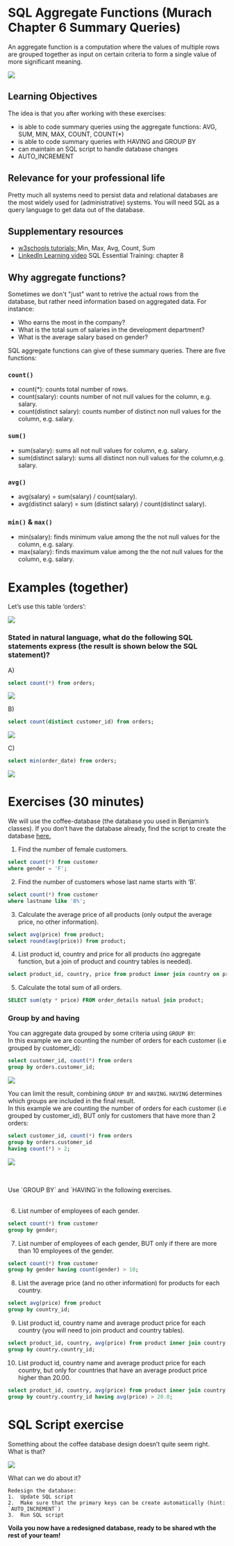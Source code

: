# SQL Aggregate Functions (Murach Chapter 6 Summary Queries)

An aggregate function is a computation where the values of multiple rows are grouped together as input on certain criteria to form a single value of more significant meaning.

![](img/aggregate_functions.png)

## Learning Objectives
The idea is that you after working with these exercises:

- is able to code summary queries using the aggregate functions: AVG, SUM, MIN, MAX, COUNT, COUNT(*)
- is able to code summary queries with HAVING and GROUP BY
- can maintain an SQL script to handle database changes
- AUTO_INCREMENT


## Relevance for your professional life
Pretty much all systems need to persist data and relational databases are the most widely used for (administrative) systems. You will need SQL as a query language to get data out of the database.

##  Supplementary resources
  - [w3schools tutorials: ](https://www.w3schools.com/sql/default.asp) Min, Max, Avg, Count, Sum
- [LinkedIn Learning video](https://www.linkedin.com/learning/sql-essential-training-3/what-are-aggregates?u=36836804) SQL Essential Training: chapter 8


## Why aggregate functions?
Sometimes we don't "just" want to retrive the actual rows from the database, but rather need information based on aggregated data. For instance:
* Who earns the most in the company?
* What is the total sum of salaries in the development department?
* What is the average salary based on gender?

SQL aggregate functions can give of these summary queries. There are five functions: 

### `count()`

* count(*): counts total number of rows.
* count(salary): counts number of not null values for the column, e.g. salary.
* count(distinct salary):  counts number of distinct non null values for the column, e.g. salary.

### `sum()`

* sum(salary):  sums all not null values for column, e.g. salary.
* sum(distinct salary): sums all distinct non null values for the column,e.g. salary.

### `avg()`

* avg(salary) = sum(salary) / count(salary).
* avg(distinct salary) = sum (distinct salary) / count(distinct salary).

 
### `min()` & `max()`

* min(salary): finds minimum value among the the not null values for the column, e.g. salary.
* max(salary): finds maximum value among the the not null values for the column, e.g. salary.

# Examples (together) 

Let’s use this table ‘orders’:

![](img/orders_table.png)

### Stated in natural language, what do the following SQL statements express (the result is shown below the SQL statement)?

A)
```sql
select count(*) from orders;
```
![](img/example_A.png)

B)
```sql
select count(distinct customer_id) from orders;
```
![](img/example_B.png)

C)
```sql
select min(order_date) from orders;
```
![](img/example_C.png)


# Exercises (30 minutes)

We will use the coffee-database (the database you used in Benjamin’s classes). If you don’t have the database already, find the script to create the database [here.](https://github.com/behu-kea/dat20-classes/blob/master/week-11/assets/coffee-database.sql)


1.	Find the number of female customers.
```sql
select count(*) from customer
where gender = 'F';
```

2.	Find the number of customers whose last name starts with ‘B’.
```sql
select count(*) from customer
where lastname like 'B%';
```
3.	Calculate the average price of all products (only output the average price, no other information).
```sql
select avg(price) from product;
select round(avg(price)) from product;
```

4.	List product id, country and price for all products (no aggregate function, but a join of product and country tables is needed).

```sql
select product_id, country, price from product inner join country on product.country_id = country.country_id;
```

5. Calculate the total sum of all orders.

```sql
SELECT sum(qty * price) FROM order_details natual join product;
```


### Group by and having

You can aggregate data grouped by some criteria using `GROUP BY`: <br>
In this example we are counting the number of orders for each customer (i.e grouped by customer_id):

```sql
select customer_id, count(*) from orders
group by orders.customer_id;
```
![](img/example_C.png)


You can limit the result, combining `GROUP BY` and `HAVING`. `HAVING` determines which groups are included in the final result. <br>
In this example we are counting the number of orders for each customer (i.e grouped by customer_id), BUT only for customers that have more than 2 orders:

```sql
select customer_id, count(*) from orders
group by orders.customer_id
having count(*) > 2;
```
![](img/example_E.png)


<br>
<br>
Use `GROUP BY` and `HAVING`in the following exercises.
 <br>
<br>


6. List number of employees of each gender.
```sql
select count(*) from customer
group by gender;
```

7. List number of employees of each gender, BUT only if there are more than 10 employees of the gender.
```sql
select count(*) from customer
group by gender having count(gender) > 10;
```

8.	List the average price (and no other information) for products for each country.
```sql
select avg(price) from product
group by country_id;
```

9.	List product id, country name and average product price for each country (you will need to join product and country tables).
```sql
select product_id, country, avg(price) from product inner join country on product.country_id = country.country_id
group by country.country_id;
```

10. List product id, country name and average product price for each country, but only for countries that have an average product price higher than 20.00. 

```sql
select product_id, country, avg(price) from product inner join country on product.country_id = country.country_id
group by country.country_id having avg(price) > 20.0;
```

# SQL Script exercise


Something about the coffee database design doesn’t quite seem right. <br>
What is that?


![](img/coffeeDB.png)

What can we do about it?
```
Redesign the database:
1.	Update SQL script
2.	Make sure that the primary keys can be create automatically (hint: `AUTO_INCREMENT`)
3.	Run SQL script 
```
**Voila you now have a redesigned database, ready to be shared wth the rest of your team!**



